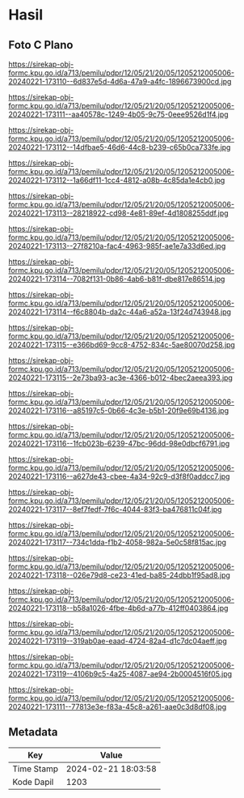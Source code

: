 # Hasil

## Foto C Plano

https://sirekap-obj-formc.kpu.go.id/a713/pemilu/pdpr/12/05/21/20/05/1205212005006-20240221-173110--6d837e5d-4d6a-47a9-a4fc-1896673900cd.jpg

https://sirekap-obj-formc.kpu.go.id/a713/pemilu/pdpr/12/05/21/20/05/1205212005006-20240221-173111--aa40578c-1249-4b05-9c75-0eee9526d1f4.jpg

https://sirekap-obj-formc.kpu.go.id/a713/pemilu/pdpr/12/05/21/20/05/1205212005006-20240221-173112--14dfbae5-46d6-44c8-b239-c65b0ca733fe.jpg

https://sirekap-obj-formc.kpu.go.id/a713/pemilu/pdpr/12/05/21/20/05/1205212005006-20240221-173112--1a66df11-1cc4-4812-a08b-4c85da1e4cb0.jpg

https://sirekap-obj-formc.kpu.go.id/a713/pemilu/pdpr/12/05/21/20/05/1205212005006-20240221-173113--28218922-cd98-4e81-89ef-4d1808255ddf.jpg

https://sirekap-obj-formc.kpu.go.id/a713/pemilu/pdpr/12/05/21/20/05/1205212005006-20240221-173113--27f8210a-fac4-4963-985f-ae1e7a33d6ed.jpg

https://sirekap-obj-formc.kpu.go.id/a713/pemilu/pdpr/12/05/21/20/05/1205212005006-20240221-173114--7082f131-0b86-4ab6-b81f-dbe817e86514.jpg

https://sirekap-obj-formc.kpu.go.id/a713/pemilu/pdpr/12/05/21/20/05/1205212005006-20240221-173114--f6c8804b-da2c-44a6-a52a-13f24d743948.jpg

https://sirekap-obj-formc.kpu.go.id/a713/pemilu/pdpr/12/05/21/20/05/1205212005006-20240221-173115--e366bd69-9cc8-4752-834c-5ae80070d258.jpg

https://sirekap-obj-formc.kpu.go.id/a713/pemilu/pdpr/12/05/21/20/05/1205212005006-20240221-173115--2e73ba93-ac3e-4366-b012-4bec2aeea393.jpg

https://sirekap-obj-formc.kpu.go.id/a713/pemilu/pdpr/12/05/21/20/05/1205212005006-20240221-173116--a85197c5-0b66-4c3e-b5b1-20f9e69b4136.jpg

https://sirekap-obj-formc.kpu.go.id/a713/pemilu/pdpr/12/05/21/20/05/1205212005006-20240221-173116--1fcb023b-6239-47bc-96dd-98e0dbcf6791.jpg

https://sirekap-obj-formc.kpu.go.id/a713/pemilu/pdpr/12/05/21/20/05/1205212005006-20240221-173116--a627de43-cbee-4a34-92c9-d3f8f0addcc7.jpg

https://sirekap-obj-formc.kpu.go.id/a713/pemilu/pdpr/12/05/21/20/05/1205212005006-20240221-173117--8ef7fedf-7f6c-4044-83f3-ba476811c04f.jpg

https://sirekap-obj-formc.kpu.go.id/a713/pemilu/pdpr/12/05/21/20/05/1205212005006-20240221-173117--734c1dda-f1b2-4058-982a-5e0c58f815ac.jpg

https://sirekap-obj-formc.kpu.go.id/a713/pemilu/pdpr/12/05/21/20/05/1205212005006-20240221-173118--026e79d8-ce23-41ed-ba85-24dbb1f95ad8.jpg

https://sirekap-obj-formc.kpu.go.id/a713/pemilu/pdpr/12/05/21/20/05/1205212005006-20240221-173118--b58a1026-4fbe-4b6d-a77b-412ff0403864.jpg

https://sirekap-obj-formc.kpu.go.id/a713/pemilu/pdpr/12/05/21/20/05/1205212005006-20240221-173119--319ab0ae-eaad-4724-82a4-d1c7dc04aeff.jpg

https://sirekap-obj-formc.kpu.go.id/a713/pemilu/pdpr/12/05/21/20/05/1205212005006-20240221-173119--4106b9c5-4a25-4087-ae94-2b0004516f05.jpg

https://sirekap-obj-formc.kpu.go.id/a713/pemilu/pdpr/12/05/21/20/05/1205212005006-20240221-173111--77813e3e-f83a-45c8-a261-aae0c3d8df08.jpg


## Metadata

| Key        | Value               |
| ---------- | ------------------- |
| Time Stamp | 2024-02-21 18:03:58 |
| Kode Dapil | 1203                |



